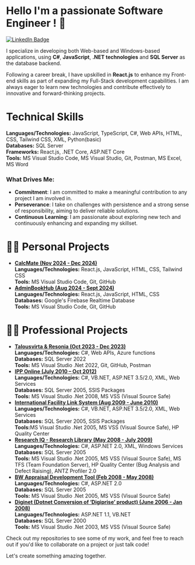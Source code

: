  # Hello I'm a passionate Software Engineer ! 👋
 <a href="https://www.linkedin.com/in/sreevidya-chiluveru-10b8162ab/">
    <img src="https://img.shields.io/badge/LinkedIn-blue?style=for-the-badge&logo=linkedin&logoColor=white" alt="LinkedIn Badge"/>
  </a>

I specialize in developing both Web-based and Windows-based applications, using **C#**, **JavaScript**, **.NET technologies** and **SQL Server** as the database backend.

Following a career break, I have upskilled in **React.js** to enhance my Front-end skills as part of expanding my Full-Stack development capabilities. I am always eager to learn new technologies and contribute effectively to innovative and forward-thinking projects.

<h1>Technical Skills</h1>
 <b>Languages/Technologies:</b> JavaScript, TypeScript, C#, Web APIs, HTML, CSS, Tailwind CSS, XML, Python(basic) <br/>
 <b>Databases:</b> SQL Server <br/>
 <b>Frameworks:</b> React.js, .NET Core, ASP.NET Core </br>
 <b>Tools:</b> MS Visual Studio Code, MS Visual Studio, Git, Postman, MS Excel, MS Word

### What Drives Me:
- **Commitment**: I am committed to make a meaningful contribution to any project I am involved in.
- **Perseverance**: I take on challenges with persistence and a strong sense of responsibility, aiming to deliver reliable solutions.
- **Continuous Learning**: I am passionate about exploring new tech and continuously enhancing and expanding my skillset.
  
<h1>👨‍💻 Personal Projects</h1>

- <a href="https://github.com/SreevidyaChGitHub/CalcMate"><b>CalcMate (Nov 2024 - Dec 2024)</b></a><br/>
      <b>Languages/Technologies:</b> React.js, JavaScript, HTML, CSS, Tailwind CSS<br/>
      <b>Tools:</b> MS Visual Studio Code, Git, GitHub
- <a href="https://github.com/SreevidyaChGitHub/AdminBookHub"><b>AdminBookHub (Aug 2024 - Sept 2024)</b></a><br/>
      <b>Languages/Technologies:</b> React.js, JavaScript, HTML, CSS<br/>
      <b>Databases:</b> Google's Firebase Realtime Database <br/>
      <b>Tools:</b> MS Visual Studio Code, Git, GitHub

<h1>👨‍💻 Professional Projects</h1> 

- <a href="https://github.com/SreevidyaChGitHub/ProProjects/tree/main/Talousvirta-Resonia"><b>Talousvirta & Resonia (Oct 2023 - Dec 2023)</b></a><br/>
      <b>Languages/Technologies:</b> C#, Web APIs, Azure functions<br/>
      <b> Databases:</b> SQL Server 2022<br/>
      <b>Tools:</b> MS Visual Studio .Net 2022, Git, GitHub, Postman
- <a href="https://github.com/SreevidyaChGitHub/ProProjects/tree/main/IPP-Online"><b>IPP Online (July 2010 – Oct 2012) </b></a><br/>
      <b>Languages/Technologies:</b>  C#, VB.NET, ASP.NET 3.5/2.0, XML, Web Services<br/>
      <b> Databases:</b> SQL Server 2005, SSIS Packages<br/>
      <b>Tools:</b> MS Visual Studio .Net 2008, MS VSS (Visual Source Safe)
- <a href="https://github.com/SreevidyaChGitHub/ProProjects/tree/main/InternationalFLS"><b>International Facility Link System (Aug 2009 - June 2010) </b></a><br/>
      <b>Languages/Technologies:</b>  C#, VB.NET, ASP.NET 3.5/2.0, XML, Web Services<br/>
      <b> Databases:</b> SQL Server 2005, SSIS Packages<br/>
      <b>Tools:</b>MS Visual Studio .Net 2005, MS VSS (Visual Source Safe), HP Quality Center
- <a href="https://github.com/SreevidyaChGitHub/ProProjects/tree/main/Research-Library"><b>Research IQ - Research Library (May 2008 - July 2009)</b></a><br/>
<b>Languages/Technologies:</b>  C#, ASP.NET 2.0, XML, Windows Services<br/>
      <b> Databases:</b> SQL Server 2005<br/>
      <b>Tools:</b> MS Visual Studio .Net 2005, MS VSS (Visual Source Safe), MS TFS (Team 
 Foundation Server), HP Quality Center (Bug Analysis and Defect Raising),
ANTZ Profiler 2.0
- <a href="https://github.com/SreevidyaChGitHub/ProProjects/tree/main/BWAppraisalTool"><b>BW Appraisal Development Tool (Feb 2008 - May 2008)</b></a><br/>
<b>Languages/Technologies:</b>  C#, ASP.NET 2.0<br/>
      <b> Databases:</b> SQL Server 2005<br/>
      <b>Tools:</b> MS Visual Studio .Net 2005, MS VSS (Visual Source Safe)
- <a href="https://github.com/SreevidyaChGitHub/ProProjects/tree/main/Diginet"><b>Diginet (Dotnet Conversion of ‘Digiprise’ product) (June 2006 - Jan 2008)</b></a><br/>
<b>Languages/Technologies:</b>  ASP.NET 1.1, VB.NET<br/>
      <b> Databases:</b> SQL Server 2000<br/>
      <b>Tools:</b> MS Visual Studio .Net 2003, MS VSS (Visual Source Safe)

Check out my repositories to see some of my work, and feel free to reach out if you'd like to collaborate on a project or just talk code!

Let's create something amazing together.

<!--
**SreevidyaChGitHub/SreevidyaChGitHub** is a ✨ _special_ ✨ repository because its `README.md` (this file) appears on your GitHub profile.

Here are some ideas to get you started:

- 🔭 I’m currently working on ...
- 🌱 I’m currently learning ...
- 👯 I’m looking to collaborate on ...
- 🤔 I’m looking for help with ...
- 💬 Ask me about ...
- 📫 How to reach me: ...
- 😄 Pronouns: ...
- ⚡ Fun fact: ...
-->
